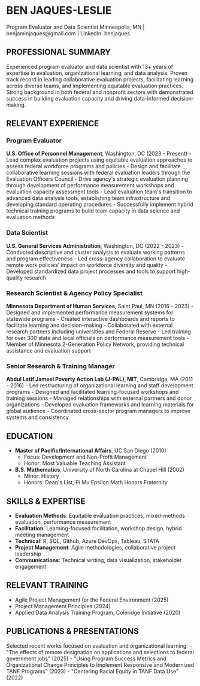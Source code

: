 # BEN JAQUES-LESLIE

Program Evaluator and Data Scientist Minneapolis, MN \| benjaminjaques\@gmail.com \| LinkedIn: benjaques

## PROFESSIONAL SUMMARY

Experienced program evaluator and data scientist with 13+ years of expertise in evaluation, organizational learning, and data analysis. Proven track record in leading collaborative evaluation projects, facilitating learning across diverse teams, and implementing equitable evaluation practices. Strong background in both federal and nonprofit sectors with demonstrated success in building evaluation capacity and driving data-informed decision-making.

## RELEVANT EXPERIENCE

### Program Evaluator

**U.S. Office of Personnel Management**, Washington, DC (2023 - Present) - Lead complex evaluation projects using equitable evaluation approaches to assess federal workforce programs and policies - Design and facilitate collaborative learning sessions with federal evaluation leaders through the Evaluation Officers Council - Drive agency's strategic evaluation planning through development of performance measurement workshops and evaluation capacity assessment tools - Lead evaluation team's transition to advanced data analysis tools, establishing team infrastructure and developing standard operating procedures - Successfully implement hybrid technical training programs to build team capacity in data science and evaluation methods

### Data Scientist

**U.S. General Services Administration**, Washington, DC (2022 - 2023) - Conducted descriptive and cluster analysis to evaluate working patterns and program effectiveness - Led cross-agency collaboration to evaluate remote work policies' impact on workforce diversity and quality - Developed standardized data project processes and tools to support high-quality research

### Research Scientist & Agency Policy Specialist

**Minnesota Department of Human Services**, Saint Paul, MN (2016 - 2023) - Designed and implemented performance measurement systems for statewide programs - Created interactive dashboards and reports to facilitate learning and decision-making - Collaborated with external research partners including universities and Federal Reserve - Led training for over 300 state and local officials on performance measurement tools - Member of Minnesota 2-Generation Policy Network, providing technical assistance and evaluation support

### Senior Research & Training Manager

**Abdul Latif Jameel Poverty Action Lab (J-PAL), MIT**, Cambridge, MA (2011 - 2016) - Led restructuring of organizational learning and staff development programs - Designed and facilitated learning-focused workshops and training sessions - Managed relationships with external partners and donor organizations - Developed evaluation frameworks and learning materials for global audience - Coordinated cross-sector program managers to improve systems and consistency

## EDUCATION

-   **Master of Pacific/International Affairs**, UC San Diego (2010)
    -   Focus: Development and Non-Profit Management
    -   Honor: Most Valuable Teaching Assistant
-   **B.S. Mathematics**, University of North Carolina at Chapel Hill (2002)
    -   Minor: History
    -   Honors: Dean's List, Pi Mu Epsilon Math Honors Fraternity

## SKILLS & EXPERTISE

-   **Evaluation Methods**: Equitable evaluation practices, mixed-methods evaluation, performance measurement
-   **Facilitation**: Learning-focused facilitation, workshop design, hybrid meeting management
-   **Technical**: R, SQL, Github, Azure DevOps, Tableau, STATA
-   **Project Management**: Agile methodologies, collaborative project leadership
-   **Communications**: Technical writing, data visualization, stakeholder engagement

## RELEVANT TRAINING

-   Agile Project Management for the Federal Environment (2025)
-   Project Management Principles (2024)
-   Applied Data Analysis Training Program, Coleridge Initiative (2020)

## PUBLICATIONS & PRESENTATIONS

Selected recent works focused on evaluation and organizational learning: - "The effects of remote designation on applications and selections to federal government jobs" (2025) - "Using Program Success Metrics and Organizational Change Principles to Implement Responsive and Modernized TANF Programs" (2023) - "Centering Racial Equity in TANF Data Use" (2022)

